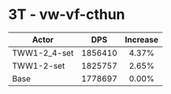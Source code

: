 # 3T - vw-vf-cthun
| Actor | DPS | Increase |
|---|:---:|:---:|
|TWW1-2_4-set|1856410|4.37%|
|TWW1-2-set|1825757|2.65%|
|Base|1778697|0.00%|
